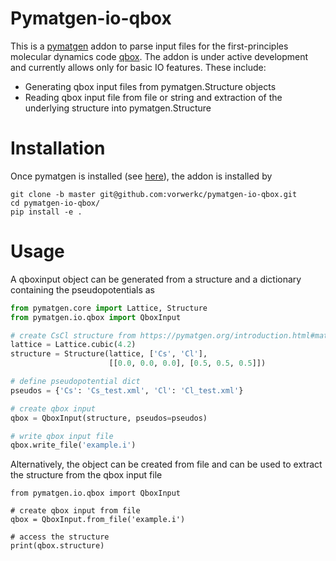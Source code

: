 Pymatgen-io-qbox
=========================

This is a [pymatgen](https://pymatgen.org/) addon to parse input files for the
first-principles molecular dynamics code [qbox](qboxcode.org). The addon is
under active development and currently allows only for basic IO features. These
include:

* Generating qbox input files from pymatgen.Structure objects
* Reading qbox input file from file or string and extraction of the underlying
  structure into pymatgen.Structure

Installation
============

Once pymatgen is installed (see [here](https://pymatgen.org/installation.html)),
the addon is installed by

```
git clone -b master git@github.com:vorwerkc/pymatgen-io-qbox.git
cd pymatgen-io-qbox/
pip install -e .
```

Usage
=====

A qboxinput object can be generated from a structure and a dictionary containing
the pseudopotentials as

```python
from pymatgen.core import Lattice, Structure
from pymatgen.io.qbox import QboxInput

# create CsCl structure from https://pymatgen.org/introduction.html#matgenie-examples
lattice = Lattice.cubic(4.2)
structure = Structure(lattice, ['Cs', 'Cl'],
                      [[0.0, 0.0, 0.0], [0.5, 0.5, 0.5]])

# define pseudopotential dict
pseudos = {'Cs': 'Cs_test.xml', 'Cl': 'Cl_test.xml'}

# create qbox input
qbox = QboxInput(structure, pseudos=pseudos)

# write qbox input file
qbox.write_file('example.i')
```

Alternatively, the object can be created from file and can be used to extract
the structure from the qbox input file

```
from pymatgen.io.qbox import QboxInput

# create qbox input from file
qbox = QboxInput.from_file('example.i')

# access the structure
print(qbox.structure)
```

